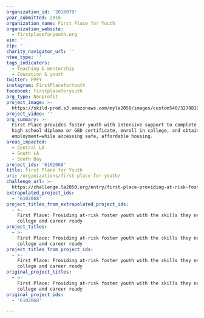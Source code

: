 ```yaml
---
organization_id: '2016078'
year_submitted: 2016
organization_name: First Place for Youth
organization_website:
  - firstplaceforyouth.org
ein: ''
zip: ''
charity_navigator_url: ''
ntee_type: ''
tags_indicators:
  - Teaching & mentorship
  - Education & youth
twitter: FPFY
instagram: FirstPlaceforYouth
facebook: firstplaceforyouth
org_type: Nonprofit
project_image: >-
  https://skild-prod.s3.amazonaws.com/myla2050/images/custom540/3278819955741-team89.jpg
project_video: ''
org_summary: >-
  First Place provides foster youth with intensive support to complete their
  high school diploma or GED certificate, enroll in college, and obtain
  employment—while accessing safe, affordable housing.
areas_impacted:
  - Central LA
  - South LA
  - South Bay
project_ids: '6102068'
title: First Place for Youth
uri: /organizations/first-place-for-youth/
challenge_url: >-
  https://challenge.la2050.org/entry/first-place-providing-at-risk-foster-youth-with-the-skills-they-need-to-be-college-and-career-ready
extrapolated_project_ids:
  - '6102068'
project_titles_from_extrapolated_project_ids:
  - >-
    First Place: Providing at-risk foster youth with the skills they need to be
    college and career ready
project_titles:
  - >-
    First Place: Providing at-risk foster youth with the skills they need to be
    college and career ready
project_titles_from_project_ids:
  - >-
    First Place: Providing at-risk foster youth with the skills they need to be
    college and career ready
original_project_titles:
  - >-
    First Place: Providing at-risk foster youth with the skills they need to be
    college and career ready
original_project_ids:
  - '6102068'

---
```

